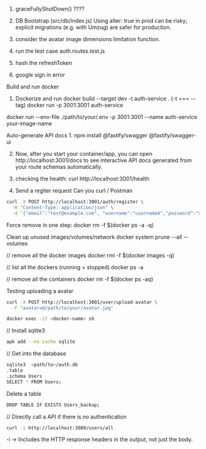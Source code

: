 
1. graceFullyShutDown() ????

2. DB Bootstrap (src/db/index.js)
Using alter: true in prod can be risky; explicit migrations (e.g. with Umzug) are
safer for production.

3. consider the avatar image dimensions limitation function.

5. run the test case auth.routes.test.js

6. hash the refreshToken
7. google sign in error


Build and run docker

1. Dockerize and run
docker build --target dev -t auth-service .
(-t === --tag)
docker run -p 3001:3001 auth-service

docker run --env-file ./path/to/your/.env -p 3001:3001 --name auth-service your-image-name


Auto-generate API docs
1.
npm install @fastify/swagger @fastify/swagger-ui

2. Now, after you start your container/app, you can open http://localhost:3001/docs to
see interactive API docs generated from your route schemas automatically.


1. checking the health:
curl http://localhost:3001/health

2. Send a regiter request
Can  you curl / Postman
```sh
curl -X POST http://localhost:3001/auth/register \
  -H "Content-Type: application/json" \
  -d '{"email":"test@example.com", "username":"usernameA","password":"myPassword*123", "pinCode":"5632"}'
```

Force remove in one step:
docker rm -f $(docker ps -a -q)

Clean up unused images/volumes/network
docker system prune --all --volumes

// remove all the docker images
docker rmi -f $(docker images -q)

// list all the dockers (running + stopped)
docker ps -a

// remove all the containers
docker rm -f $(docker ps -aq)

Testing uploading a avatar
```sh
curl -X POST http://localhost:3001/user/upload-avatar \
  -F "avatar=@/path/to/your/avatar.jpg"
```

```sh
docker exec -it <docker-name> sh
```
// Install sqlite3
```sh
apk add --no-cache sqlite
```
// Get into the database
```sh
sqlite3  <path/to>/auth.db
.table
.schema Users
SELECT * FROM Users;
```
Delete a table
```sh
DROP TABLE IF EXISTS Users_backup;
```

// Directly call a API if there is no authentication
```sh
curl -i http://localhost:3000/users/all
```
-i → Includes the HTTP response headers in the output, not just the body.

